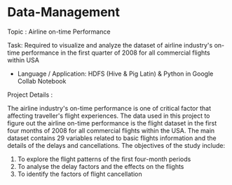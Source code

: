 # Data-Management
Topic : Airline on-time Performance 

Task: Required to visualize and analyze the dataset of airline industry's on-time performance in the first quarter of 2008 for all commercial flights within USA 

- Language / Application: HDFS (Hive & Pig Latin) & Python in Google Collab Notebook

Project Details : 

The airline industry's on-time performance is one of critical factor that affecting traveller's flight experiences. The data used in this project to figure out the airline on-time performance is the flight dataset in the first four months of 2008 for all commercial flights within the USA. The main dataset contains 29 variables related to basic flights information and the details of the delays and cancellations. The objectives of the study include:

1)  To explore the flight patterns of the first four-month periods
2)  To analyse the delay factors and the effects on the flights
3)  To identify the factors of flight cancellation
